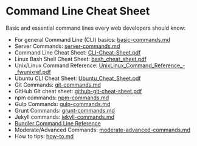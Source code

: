 Command Line Cheat Sheet
===============

Basic and essential command lines every web developers should know:

* For general Command Line (CLI) basics: [basic-commands.md](basic-commands.md)
* Server Commands: [server-commands.md](server-commands.md)
* Command Line Cheat Sheet: [CLI-Cheat-Sheet.pdf](CLI-Cheat-Sheet.pdf)
* Linux Bash Shell Cheat Sheet: [bash_cheat_sheet.pdf](bash_cheat_sheet.pdf)
* Unix/Linux Command Reference: [UnixLinux_Command_Reference_-_fwunixref.pdf](UnixLinux_Command_Reference_-_fwunixref.pdf)
* Ubuntu CLI Cheat Sheet: [Ubuntu_Cheat_Sheet.pdf](Ubuntu_Cheat_Sheet.pdf)
* Git Commands: [git-commands.md](git-commands.md)
* GitHub Git cheat sheet: [github-git-cheat-sheet.pdf](github-git-cheat-sheet.pdf)
* npm commands: [npm-commands.md](npm-commands.md)
* Gulp Commands: [gulp-commands.md](gulp-commands.md)
* Grunt Commands: [grunt-commands.md](grunt-commands.md)
* Jekyll commands: [jekyll-commands.md](jekyll-commands.md)
* [Bundler Command Line Reference](https://bundler.io/commands.html)
* Moderate/Advanced Commands: [moderate-advanced-commands.md](moderate-advanced-commands.md)
* How to tips: [how-to.md](how-to.md)
